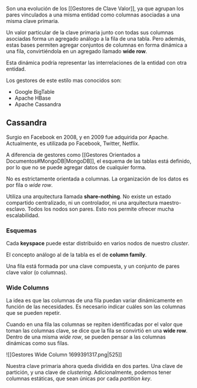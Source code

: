 Son una evolución de los [[Gestores de Clave Valor]], ya que agrupan los pares vinculados a una misma entidad como columnas asociadas a una misma clave primaria.

Un valor particular de la clave primaria junto con todas sus columnas asociadas forma un agregado análogo a la fila de una tabla. Pero además, estas bases permiten agregar conjuntos de columnas en forma dinámica a una fila, convirtiéndola en un agregado llamado **wide row**.

Esta dinámica podría representar las interrelaciones de la entidad con otra entidad.

Los gestores de este estilo mas conocidos son:

- Google BigTable
- Apache HBase
- Apache Cassandra

## Cassandra

Surgio en Facebook en 2008, y en 2009 fue adquirida por Apache. Actualmente, es utilizada po Facebook, Twitter, Netflix.

A diferencia de gestores como [[Gestores Orientados a Documentos#MongoDB|MongoDB]], el esquema de las tablas está definido, por lo que no se puede agregar datos de cualquier forma.

No es estrictamente orientada a columnas. La organización de los datos es por fila o *wide row*.

Utiliza una arquitectura llamada **share-nothing**. No existe un estado compartido centralizado, ni un controlador, ni una arquitectura maestro-esclavo. Todos los nodos son pares. Esto nos permite ofrecer mucha escalabilidad.

### Esquemas

Cada **keyspace** puede estar distribuido en varios nodos de nuestro *cluster*.

El concepto análogo al de la tabla es el de **column family**.

Una fila está formada por una clave compuesta, y un conjunto de pares clave valor (o columnas).

### Wide Columns

La idea es que las columnas de una fila puedan variar dinámicamente en función de las necesidades. Es necesario indicar cuáles son las columnas que se pueden repetir.

Cuando en una fila las columnas se repiten identificadas por el valor que toman las columnas clave, se dice que la fila se convirtió en una **wide row**. Dentro de una misma *wide row*, se pueden pensar a las columnas dinámicas como sus filas.

![[Gestores Wide Column 1699391317.png|525]]

Nuestra clave primaria ahora queda dividida en dos partes. Una clave de partición, y una clave de *clustering*. Adicionalmente, podemos tener columnas estáticas, que sean únicas por cada *partition key*.
